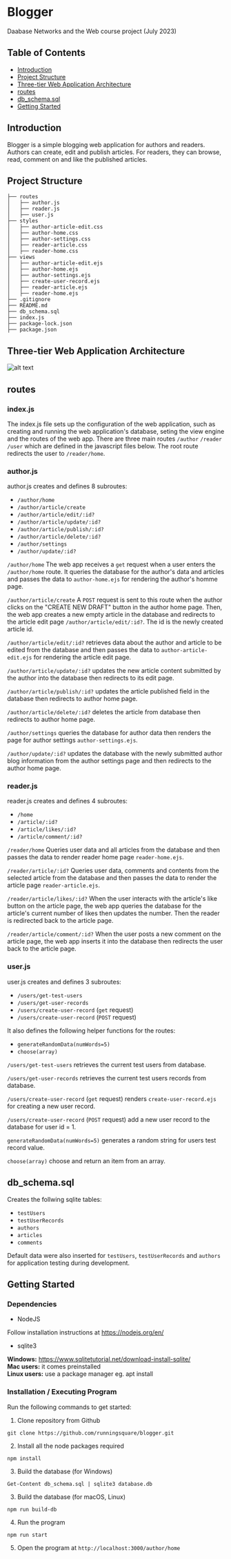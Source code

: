# Blogger
Daabase Networks and the Web course project (July 2023)

## Table of Contents
- [Introduction](#introduction)
- [Project Structure](#project-structure)
- [Three-tier Web Application Architecture](#three-tier-web-application-architecture)
- [routes](#routes)
- [db_schema.sql](#db_schemasql)
- [Getting Started](#getting-started)

## Introduction
Blogger is a simple blogging web application for authors and readers. Authors can create, edit and publish articles. For readers, they can browse, read, comment on and like the published articles.

## Project Structure
```
├── routes
│   ├── author.js
│   ├── reader.js
│   ├── user.js
├── styles
│   ├── author-article-edit.css
│   ├── author-home.css
│   ├── author-settings.css
│   ├── reader-article.css
│   ├── reader-home.css
├── views
│   ├── author-article-edit.ejs
│   ├── author-home.ejs
│   ├── author-settings.ejs
│   ├── create-user-record.ejs
│   ├── reader-article.ejs
│   ├── reader-home.ejs
├── .gitignore
├── README.md
├── db_schema.sql
├── index.js
├── package-lock.json
├── package.json
```

## Three-tier Web Application Architecture
![alt text](three-tier-web-application-architecture.png)

## routes
### index.js
The index.js file sets up the configuration of the web application, such as creating and running the web application's database, seting the view engine and the routes of the web app. There are three main routes ```/author``` ```/reader``` ```/user``` which are defined in the javascript files below. The root route redirects the user to ```/reader/home```.

### author.js
author.js creates and defines 8 subroutes:
- ```/author/home```
- ```/author/article/create```
- ```/author/article/edit/:id?```
- ```/author/article/update/:id?```
- ```/author/article/publish/:id?```
- ```/author/article/delete/:id?```
- ```/author/settings```
- ```/author/update/:id?```

```/author/home```
The web app receives a ```get``` request when a user enters the ```/author/home``` route. It queries the database for the author's data and articles and passes the data to ```author-home.ejs``` for rendering the author's homme page.

```/author/article/create```
A ```POST``` request is sent to this route when the author clicks on the "CREATE NEW DRAFT" button in the author home page. Then, the web app creates a new empty article in the database and redirects to the article edit page ```/author/article/edit/:id?```. The id is the newly created article id.

```/author/article/edit/:id?```
 retrieves data about the author and article to be edited from the database and then passes the data to ```author-article-edit.ejs``` for rendering the article edit page.

```/author/article/update/:id?```
 updates the new article content submitted by the author into the database then redirects to its edit page.

```/author/article/publish/:id?```
 updates the article published field in the database then redirects to author home page.

```/author/article/delete/:id?```
 deletes the article from database then redirects to author home page.

```/author/settings```
 queries the database for author data then renders the page for author settings ```author-settings.ejs```.

```/author/update/:id?```
 updates the database with the newly submitted author blog information from the author settings page and then redirects to the author home page.

### reader.js
reader.js creates and defines 4 subroutes:
- ```/home```
- ```/article/:id?```
- ```/article/likes/:id?```
- ```/article/comment/:id?```

```/reader/home```
Queries user data and all articles from the database and then passes the data to render reader home page ```reader-home.ejs```.

```/reader/article/:id?```
Queries user data, comments and contents from the selected article from the database and then passes the data to render the article page ```reader-article.ejs```.

```/reader/article/likes/:id?```
When the user interacts with the article's like button on the article page, the web app queries the database for the article's current number of likes then updates the number. Then the reader is redirected back to the article page.

```/reader/article/comment/:id?```
When the user posts a new comment on the article page, the web app inserts it into the database then redirects the user back to the article page.

### user.js
user.js creates and defines 3 subroutes:
- ```/users/get-test-users```
- ```/users/get-user-records```
- ```/users/create-user-record``` (```get``` request)
- ```/users/create-user-record``` (```POST``` request)

It also defines the following helper functions for the routes:
- ```generateRandomData(numWords=5)```
- ```choose(array)```

```/users/get-test-users```
retrieves the current test users from database.

```/users/get-user-records```
retrieves the current test users records from database.

```/users/create-user-record``` (```get``` request)
renders ```create-user-record.ejs``` for creating a new user record.

```/users/create-user-record``` (```POST``` request)
add a new user record to the database for user id = 1.

```generateRandomData(numWords=5)```
generates a random string for users test record value.

```choose(array)```
choose and return an item from an array.

## db_schema.sql
Creates the follwing sqlite tables:
- ```testUsers```
- ```testUserRecords```
- ```authors```
- ```articles```
- ```comments```

Default data were also inserted for ```testUsers```, ```testUserRecords``` and ```authors``` for application testing during development.

## Getting Started
### Dependencies
- NodeJS

Follow installation instructions at https://nodejs.org/en/
- sqlite3

<b>Windows:</b> https://www.sqlitetutorial.net/download-install-sqlite/
<br>
<b>Mac users:</b> it comes preinstalled
<br>
<b>Linux users:</b> use a package manager eg. apt install

### Installation / Executing Program
Run the following commands to get started:
1. Clone repository from Github
```
git clone https://github.com/runningsquare/blogger.git
```
2. Install all the node packages required
```
npm install
```
3. Build the database (for Windows)
```
Get-Content db_schema.sql | sqlite3 database.db
```
3. Build the database (for macOS, Linux)
```
npm run build-db
```
4. Run the program
```
npm run start
```
5. Open the program at ```http://localhost:3000/author/home```